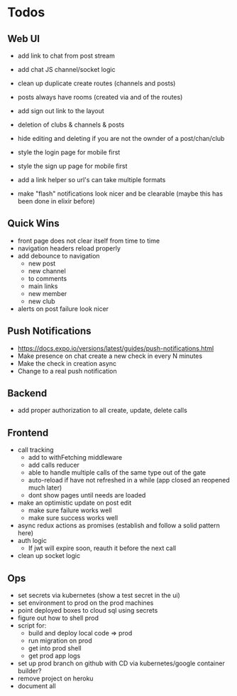 # Todos

## Web UI
- add link to chat from post stream
- add chat JS channel/socket logic
- clean up duplicate create routes
  (channels and posts)
- posts always have rooms (created via
  and of the routes)

- add sign out link to the layout

- deletion of clubs & channels & posts
- hide editing and deleting if you are
  not the ownder of a post/chan/club

- style the login page for mobile first
- style the sign up page for mobile first

- add a link helper so url's can take
  multiple formats
- make "flash" notifications look nicer
  and be clearable (maybe this has been
  done in elixir before)


## Quick Wins
- front page does not clear itself
  from time to time
- navigation headers reload properly
- add debounce to navigation
  - new post
  - new channel
  - to comments
  - main links
  - new member
  - new club
- alerts on post failure look nicer

## Push Notifications
- https://docs.expo.io/versions/latest/guides/push-notifications.html
- Make presence on chat create a new check in
  every N minutes
- Make the check in creation async
- Change to a real push notification

## Backend
  - add proper authorization to all create, update, delete calls

## Frontend
  - call tracking
    - add to withFetching middleware
    - add calls reducer
    - able to handle multiple calls of the same type
      out of the gate
    - auto-reload if have not refreshed in a while
      (app closed an reopened much later)
    - dont show pages until needs are loaded
  - make an optimistic update on post edit
    - make sure failure works well
    - make sure success works well
  - async redux actions as promises (establish and
    follow a solid pattern here)
  - auth logic
    - If jwt will expire soon, reauth it before the next call
  - clean up socket logic

## Ops
- set secrets via kubernetes (show a test secret in the ui)
- set environment to prod on the prod machines
- point deployed boxes to cloud sql using secrets
- figure out how to shell prod
- script for:
  - build and deploy local code => prod
  - run migration on prod
  - get into prod shell
  - get prod app logs
- set up prod branch on github with CD via
  kubernetes/google container builder?
- remove project on heroku
- document all
